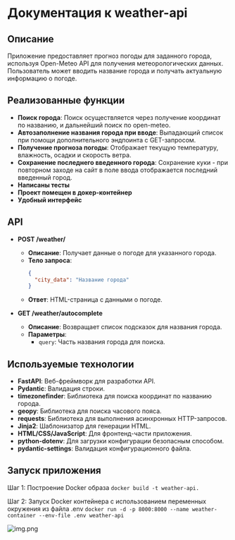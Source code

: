 # Документация к weather-api 

## Описание
Приложение предоставляет прогноз погоды для заданного города, используя Open-Meteo API для получения метеорологических данных. Пользователь может вводить название города и получать актуальную информацию о погоде.

## Реализованные функции
- **Поиск города**: Поиск осуществляется через получение координат по названию, и дальнейший поиск по open-meteo.
- **Автозаполнение названия города при вводе**: Выпадающий список при помощи дополнительного эндпоинта с GET-запросом.
- **Получение прогноза погоды**: Отображает текущую температуру, влажность, осадки и скорость ветра.
- **Сохранение последнего введенного города**: Сохранение куки - при повторном заходе на сайт в поле ввода отображается последний введенный город.
- **Написаны тесты**
- **Проект помещен в докер-контейнер**
- **Удобный интерфейс**

## API
- **POST /weather/**
  - **Описание**: Получает данные о погоде для указанного города.
  - **Тело запроса**:
    ```json
    {
      "city_data": "Название города"
    }
    ```
  - **Ответ**: HTML-страница с данными о погоде.

- **GET /weather/autocomplete**
  - **Описание**: Возвращает список подсказок для названия города.
  - **Параметры**: 
    - `query`: Часть названия города для поиска.

## Используемые технологии
- **FastAPI**: Веб-фреймворк для разработки API.
- **Pydantic**: Валидация строки.
- **timezonefinder**: Библиотека для поиска координат по названию города.
- **geopy**: Библиотека для поиска часового пояса.
- **requests**: Библиотека для выполнения асинхронных HTTP-запросов.
- **Jinja2**: Шаблонизатор для генерации HTML.
- **HTML/CSS/JavaScript**: Для фронтенд-части приложения.
- **python-dotenv**: Для загрузки конфигурации безопасным способом.
- **pydantic-settings**: Валидация конфигурационного файла.

## Запуск приложения
Шаг 1: Построение Docker образа
```docker build -t weather-api.```

Шаг 2: Запуск Docker контейнера с использованием переменных окружения из файла .env
```docker run -d -p 8000:8000 --name weather-container --env-file .env weather-api```


![img.png](img.png)
